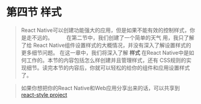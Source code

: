 # 第四节 样式

> React Native可以创建功能强大的应用，但是如果不能有效的控制样式，你是走不远的。
　　
> 在第二节中，我们创建了一个简单的天气 用，我只了解了给 React Native组件设置样式的大概情况，并没有深入了解设置样式的更多细节问题。
在这一章中，我们将深入了解 **样式** 在React Native中是如何工作的。本节的内容包括怎么样创建并且管理样式，还有 CSS规则的实现细节。读完本节的内容后，你就可以轻松的给你的组件和应用设置样式了。

> 如果你想把你的React Native和Web应用分享出来的话，可以共享到 [react-style project](https://github.com/js-next/react-style)
